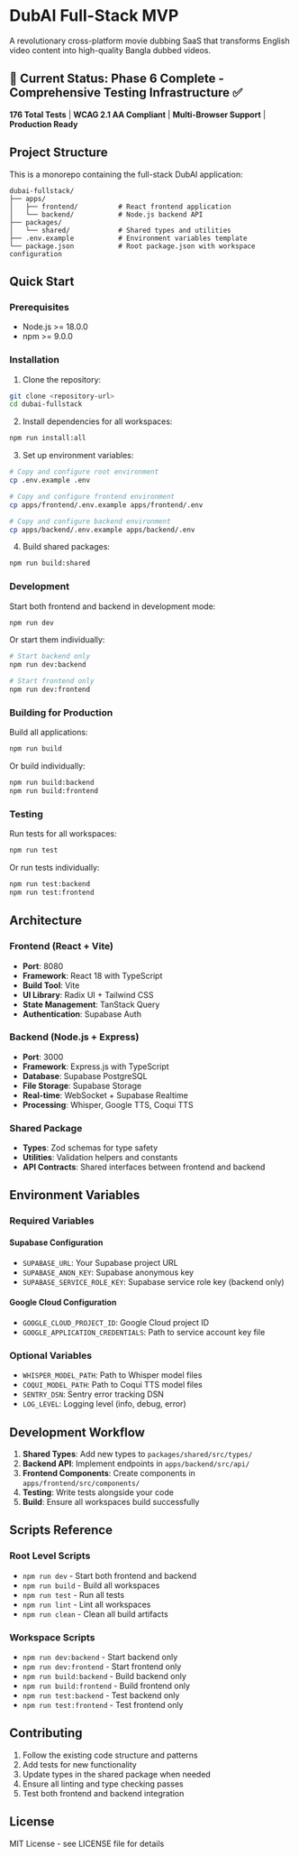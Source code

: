 # DubAI Full-Stack MVP

A revolutionary cross-platform movie dubbing SaaS that transforms English video content into high-quality Bangla dubbed videos.

## 🚀 Current Status: Phase 6 Complete - Comprehensive Testing Infrastructure ✅

**176 Total Tests** | **WCAG 2.1 AA Compliant** | **Multi-Browser Support** | **Production Ready**

## Project Structure

This is a monorepo containing the full-stack DubAI application:

```
dubai-fullstack/
├── apps/
│   ├── frontend/          # React frontend application
│   └── backend/           # Node.js backend API
├── packages/
│   └── shared/            # Shared types and utilities
├── .env.example           # Environment variables template
└── package.json           # Root package.json with workspace configuration
```

## Quick Start

### Prerequisites

- Node.js >= 18.0.0
- npm >= 9.0.0

### Installation

1. Clone the repository:
```bash
git clone <repository-url>
cd dubai-fullstack
```

2. Install dependencies for all workspaces:
```bash
npm run install:all
```

3. Set up environment variables:
```bash
# Copy and configure root environment
cp .env.example .env

# Copy and configure frontend environment
cp apps/frontend/.env.example apps/frontend/.env

# Copy and configure backend environment
cp apps/backend/.env.example apps/backend/.env
```

4. Build shared packages:
```bash
npm run build:shared
```

### Development

Start both frontend and backend in development mode:
```bash
npm run dev
```

Or start them individually:
```bash
# Start backend only
npm run dev:backend

# Start frontend only
npm run dev:frontend
```

### Building for Production

Build all applications:
```bash
npm run build
```

Or build individually:
```bash
npm run build:backend
npm run build:frontend
```

### Testing

Run tests for all workspaces:
```bash
npm run test
```

Or run tests individually:
```bash
npm run test:backend
npm run test:frontend
```

## Architecture

### Frontend (React + Vite)
- **Port**: 8080
- **Framework**: React 18 with TypeScript
- **Build Tool**: Vite
- **UI Library**: Radix UI + Tailwind CSS
- **State Management**: TanStack Query
- **Authentication**: Supabase Auth

### Backend (Node.js + Express)
- **Port**: 3000
- **Framework**: Express.js with TypeScript
- **Database**: Supabase PostgreSQL
- **File Storage**: Supabase Storage
- **Real-time**: WebSocket + Supabase Realtime
- **Processing**: Whisper, Google TTS, Coqui TTS

### Shared Package
- **Types**: Zod schemas for type safety
- **Utilities**: Validation helpers and constants
- **API Contracts**: Shared interfaces between frontend and backend

## Environment Variables

### Required Variables

#### Supabase Configuration
- `SUPABASE_URL`: Your Supabase project URL
- `SUPABASE_ANON_KEY`: Supabase anonymous key
- `SUPABASE_SERVICE_ROLE_KEY`: Supabase service role key (backend only)

#### Google Cloud Configuration
- `GOOGLE_CLOUD_PROJECT_ID`: Google Cloud project ID
- `GOOGLE_APPLICATION_CREDENTIALS`: Path to service account key file

### Optional Variables
- `WHISPER_MODEL_PATH`: Path to Whisper model files
- `COQUI_MODEL_PATH`: Path to Coqui TTS model files
- `SENTRY_DSN`: Sentry error tracking DSN
- `LOG_LEVEL`: Logging level (info, debug, error)

## Development Workflow

1. **Shared Types**: Add new types to `packages/shared/src/types/`
2. **Backend API**: Implement endpoints in `apps/backend/src/api/`
3. **Frontend Components**: Create components in `apps/frontend/src/components/`
4. **Testing**: Write tests alongside your code
5. **Build**: Ensure all workspaces build successfully

## Scripts Reference

### Root Level Scripts
- `npm run dev` - Start both frontend and backend
- `npm run build` - Build all workspaces
- `npm run test` - Run all tests
- `npm run lint` - Lint all workspaces
- `npm run clean` - Clean all build artifacts

### Workspace Scripts
- `npm run dev:backend` - Start backend only
- `npm run dev:frontend` - Start frontend only
- `npm run build:backend` - Build backend only
- `npm run build:frontend` - Build frontend only
- `npm run test:backend` - Test backend only
- `npm run test:frontend` - Test frontend only

## Contributing

1. Follow the existing code structure and patterns
2. Add tests for new functionality
3. Update types in the shared package when needed
4. Ensure all linting and type checking passes
5. Test both frontend and backend integration

## License

MIT License - see LICENSE file for details